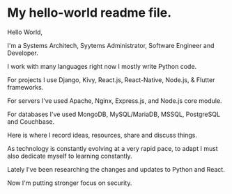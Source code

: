 # My hello-world readme file.

Hello World,

I'm a Systems Architech, Syytems Administrator, Software Engineer and Developer.

I work with many languages right now I mostly write Python code.

For projects I use Django, Kivy, React.js, React-Native, Node.js, & Flutter frameworks.

For servers I've used Apache, Nginx, Express.js, and Node.js core module.

For databases I've used MongoDB, MySQL/MariaDB, MSSQL, PostgreSQL and Couchbase. 

Here is where I record ideas, resources, share and discuss things. 

As technology is constantly evolving at a very rapid pace, 
to adapt I must also dedicate myself to learning constantly.

Lately I've been researching the changes and updates to Python and React.

Now I'm putting stronger focus on security.